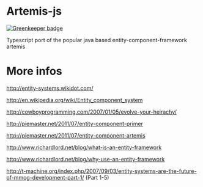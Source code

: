 # Artemis-js 

[![Greenkeeper badge](https://badges.greenkeeper.io/knopkem/Artemis-js.svg)](https://greenkeeper.io/)

Typescript port of the popular java based entity-component-framework artemis

# More infos

http://entity-systems.wikidot.com/

http://en.wikipedia.org/wiki/Entity_component_system

http://cowboyprogramming.com/2007/01/05/evolve-your-heirachy/

http://piemaster.net/2011/07/entity-component-primer

http://piemaster.net/2011/07/entity-component-artemis

http://www.richardlord.net/blog/what-is-an-entity-framework

http://www.richardlord.net/blog/why-use-an-entity-framework

http://t-machine.org/index.php/2007/09/03/entity-systems-are-the-future-of-mmog-development-part-1/  (Part 1-5)
